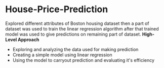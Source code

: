 # House-Price-Prediction
Explored different attributes of Boston housing dataset then a part of dataset was used to train the linear regression algorithm after that trained model was used to give predictions on remaining part of dataset.
**High-Level Approach**
- Exploring and analyzing the data used for making prediction
- Creating a simple model using linear regression
- Using the model to carryout prediction and evaluating it's efficiency

